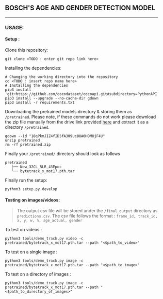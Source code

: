 ## BOSCH'S AGE AND GENDER DETECTION MODEL

---

### USAGE: 

#### Setup :

Clone this repository:
```
git clone <TODO : enter git repo link here>
```
Installing the dependencies:
```
# Changing the working directory into the repository
cd <TODO : insert repo name here>
# Installing the dependencies
pip3 install 'git+https://github.com/cocodataset/cocoapi.git#subdirectory=PythonAPI'
pip3 install --upgrade --no-cache-dir gdown
pip3 install -r requirements.txt
```
 Downloading the pretrained models directory & storing them as `/pretrained`. Please note, if these commands do not work please download the zip file manually from the drive link provided [here](https://drive.google.com/file/d/18qPkmJIZ4fID5fA309uc8UA0HDMUjF4U/view?usp=sharing) and extract it as a directory `/pretrained`.
```
gdown --id "18qPkmJIZ4fID5fA309uc8UA0HDMUjF4U"
unzip pretrained
rm -rf pretrained.zip
```

Finally your `/pretrained/` directory should look as follows
 ```
pretrained
    ├── New_32CL_5LR_43Epoc
    └── bytetrack_x_mot17.pth.tar
 ```

Finally run the setup:
```
python3 setup.py develop
```
#### Testing on images/videos:

> The output csv file will be stored under the `/final_output` directory as `predictions.csv`.
> The csv file follows the format : `frame_id, track_id, x, y, w, h, age_actual, gender`

To test on videos :
```
python3 tools/demo_track.py video -c pretrained/bytetrack_x_mot17.pth.tar --path "<$path_to_video>" 
```

To test on a single image :
```
python3 tools/demo_track.py image -c pretrained/bytetrack_x_mot17.pth.tar --path "<$path_to_image>" 
```

To test on a directory of images :
```
python3 tools/demo_track.py image -c pretrained/bytetrack_x_mot17.pth.tar --path "<$path_to_directory_of_images>" 
```
